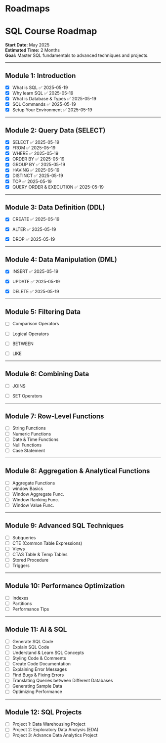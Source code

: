 # Roadmaps
# SQL Course Roadmap
**Start Date:** May 2025  
**Estimated Time:** 2 Months  
**Goal:** Master SQL fundamentals to advanced techniques and projects.

---

##  Module 1: Introduction
- [x] What is SQL ✅ 2025-05-19
- [x] Why learn SQL ✅ 2025-05-19
- [x] What is Database & Types ✅ 2025-05-19
- [x] SQL Commands ✅ 2025-05-19
- [x] Setup Your Environment ✅ 2025-05-19

---

## Module 2: Query Data (SELECT)
- [x] SELECT ✅ 2025-05-19
- [x] FROM ✅ 2025-05-19
- [x] WHERE ✅ 2025-05-19
- [x] ORDER BY ✅ 2025-05-19
- [x] GROUP BY ✅ 2025-05-19
- [x] HAVING ✅ 2025-05-19
- [x] DISTINCT ✅ 2025-05-19
- [x] TOP ✅ 2025-05-19
- [x] QUERY ORDER & EXECUTION ✅ 2025-05-19

---

## Module 3: Data Definition (DDL)
- [x] CREATE ✅ 2025-05-19
- [x] ALTER ✅ 2025-05-19
- [x] DROP ✅ 2025-05-19


---

## Module 4: Data Manipulation (DML)
- [x] INSERT ✅ 2025-05-19
- [x] UPDATE ✅ 2025-05-19
- [x] DELETE ✅ 2025-05-19


---

##  Module 5: Filtering Data
- [ ] Comparison Operators
- [ ] Logical Operators
- [ ] BETWEEN
- [ ]  LIKE


---

## Module 6: Combining Data
- [ ] JOINS
- [ ] SET Operators


---

##  Module 7: Row-Level Functions
- [ ] String Functions
- [ ] Numeric Functions
- [ ] Date & Time Functions
- [ ] Null Functions
- [ ] Case Statement

---

##  Module 8: Aggregation & Analytical Functions
- [ ] Aggregate Functions
- [ ] window Basics
- [ ] Window Aggregate Func.
- [ ] Window Ranking Func.
- [ ] Window Value Func.

---

##  Module 9: Advanced SQL Techniques
- [ ] Subqueries
- [ ] CTE (Common Table Expressions)
- [ ] Views
- [ ] CTAS Table & Temp Tables
- [ ] Stored Procedure
- [ ] Triggers

---

##  Module 10: Performance Optimization
- [ ] Indexes
- [ ] Partitions
- [ ] Performance Tips

---

##  Module 11: AI & SQL
- [ ] Generate SQL Code
- [ ] Explain SQL Code
- [ ] Understand & Learn SQL Concepts
- [ ] Styling Code & Comments
- [ ] Create Code Documentation
- [ ] Explaining Error Messages
- [ ] Find Bugs & Fixing Errors
- [ ] Translating Queries between Different Databases
- [ ] Generating Sample Data
- [ ] Optimizing Performance

---

## Module 12: SQL Projects
- [ ] Project 1: Data Warehousing Project
- [ ] Project 2: Exploratory Data Analysis (EDA)
- [ ] Project 3: Advance Data Analytics Project
